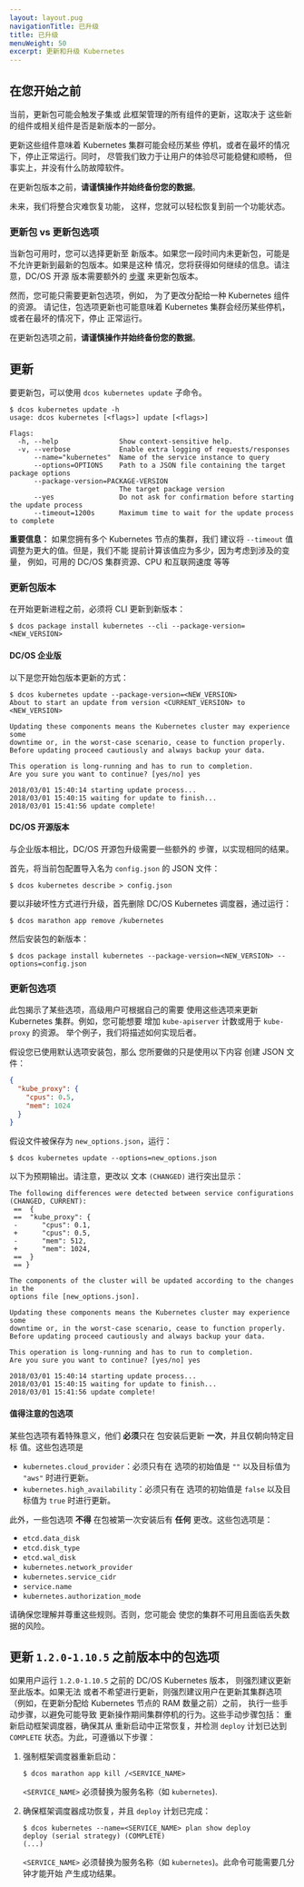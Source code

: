 ```yaml
---
layout: layout.pug
navigationTitle: 已升级
title: 已升级
menuWeight: 50
excerpt: 更新和升级 Kubernetes
---
```


## 在您开始之前

当前，更新包可能会触发子集或
此框架管理的所有组件的更新，这取决于
这些新的组件或相关组件是否是新版本的一部分。

更新这些组件意味着 Kubernetes 集群可能会经历某些
停机，或者在最坏的情况下，停止正常运行。同时，
尽管我们致力于让用户的体验尽可能稳健和顺畅，
但事实上，并没有什么防故障软件。

在更新包版本之前，**请谨慎操作并始终备份您的数据**。

未来，我们将整合灾难恢复功能，
这样，您就可以轻松恢复到前一个功能状态。

### 更新包 vs 更新包选项

当新包可用时，您可以选择更新至
新版本。如果您一段时间内未更新包，可能是
不允许更新到最新的包版本。如果是这种
情况，您将获得如何继续的信息。请注意，DC/OS 开源
版本需要额外的 [步骤](#dcos-open-edition) 来更新包版本。

然而，您可能只需要更新包选项，例如，
为了更改分配给一种 Kubernetes 组件的资源。
请记住，包选项更新也可能意味着 Kubernetes
集群会经历某些停机，或者在最坏的情况下，停止
正常运行。

在更新包选项之前，**请谨慎操作并始终备份您的数据**。

## 更新

要更新包，可以使用 `dcos kubernetes update` 
子命令。

```shell
$ dcos kubernetes update -h
usage: dcos kubernetes [<flags>] update [<flags>]

Flags:
  -h, --help               Show context-sensitive help.
  -v, --verbose            Enable extra logging of requests/responses
      --name="kubernetes"  Name of the service instance to query
      --options=OPTIONS    Path to a JSON file containing the target package options
      --package-version=PACKAGE-VERSION
                           The target package version
      --yes                Do not ask for confirmation before starting the update process
      --timeout=1200s      Maximum time to wait for the update process to complete
```

**重要信息：** 如果您拥有多个 Kubernetes 节点的集群，我们
建议将 `--timeout` 值调整为更大的值。但是，我们不能
提前计算该值应为多少，因为考虑到涉及的变量，
例如，可用的 DC/OS 集群资源、CPU 和互联网速度
等等

### 更新包版本

在开始更新进程之前，必须将 CLI
更新到新版本：

```shell
$ dcos package install kubernetes --cli --package-version=<NEW_VERSION>
```

#### DC/OS 企业版

以下是您开始包版本更新的方式：

```shell
$ dcos kubernetes update --package-version=<NEW_VERSION>
About to start an update from version <CURRENT_VERSION> to <NEW_VERSION>

Updating these components means the Kubernetes cluster may experience some
downtime or, in the worst-case scenario, cease to function properly.
Before updating proceed cautiously and always backup your data.

This operation is long-running and has to run to completion.
Are you sure you want to continue? [yes/no] yes

2018/03/01 15:40:14 starting update process...
2018/03/01 15:40:15 waiting for update to finish...
2018/03/01 15:41:56 update complete!
```

#### DC/OS 开源版本

与企业版本相比，DC/OS 开源包升级需要一些额外的
步骤，以实现相同的结果。

首先，将当前包配置导入名为 `config.json` 的 JSON 文件：

```shell
$ dcos kubernetes describe > config.json
```

要以非破坏性方式进行升级，首先删除 DC/OS Kubernetes
调度器，通过运行：

```shell
$ dcos marathon app remove /kubernetes
```

然后安装包的新版本：

```shell
$ dcos package install kubernetes --package-version=<NEW_VERSION> --options=config.json
```

### 更新包选项

此包揭示了某些选项，高级用户可根据自己的需要
使用这些选项来更新 Kubernetes 集群。例如，您可能想要
增加 `kube-apiserver` 计数或用于 `kube-proxy` 的资源。
举个例子，我们将描述如何实现后者。

假设您已使用默认选项安装包，那么
您所要做的只是使用以下内容
创建 JSON 文件：

```json
{
  "kube_proxy": {
    "cpus": 0.5,
    "mem": 1024
  }
}
```

假设文件被保存为 `new_options.json`，运行：

```shell
$ dcos kubernetes update --options=new_options.json
```

以下为预期输出。请注意，更改以
文本 `(CHANGED)` 进行突出显示：

```shell
The following differences were detected between service configurations (CHANGED, CURRENT):
 ==  {
 ==  "kube_proxy": {
 -      "cpus": 0.1,
 +      "cpus": 0.5,
 -      "mem": 512,
 +      "mem": 1024,
 ==  }
 == }

The components of the cluster will be updated according to the changes in the
options file [new_options.json].

Updating these components means the Kubernetes cluster may experience some
downtime or, in the worst-case scenario, cease to function properly.
Before updating proceed cautiously and always backup your data.

This operation is long-running and has to run to completion.
Are you sure you want to continue? [yes/no] yes

2018/03/01 15:40:14 starting update process...
2018/03/01 15:40:15 waiting for update to finish...
2018/03/01 15:41:56 update complete!
```

#### 值得注意的包选项

某些包选项有着特殊意义，他们 **必须**只在
包安装后更新 **一次**，并且仅朝向特定目标
值。这些包选项是

* `kubernetes.cloud_provider`：必须只有在
 选项的初始值是 `""` 以及目标值为 `"aws"` 时进行更新。
* `kubernetes.high_availability`：必须只有在
 选项的初始值是 `false` 以及目标值为 `true` 时进行更新。

此外，一些包选项 **不得** 在包被第一次安装后有 **任何**
更改。这些包选项是：

* `etcd.data_disk`
* `etcd.disk_type`
* `etcd.wal_disk`
* `kubernetes.network_provider`
* `kubernetes.service_cidr`
* `service.name`
* `kubernetes.authorization_mode`

请确保您理解并尊重这些规则。否则，您可能会
使您的集群不可用且面临丢失数据的风险。

## 更新 `1.2.0-1.10.5` 之前版本中的包选项

如果用户运行 `1.2.0-1.10.5` 之前的 DC/OS Kubernetes 版本，
则强烈建议更新至此版本。如果无法
或者不希望进行更新，则强烈建议用户在更新其集群选项
（例如，在更新分配给 Kubernetes 节点的 RAM 数量之前）之前，
执行一些手动步骤，以避免可能导致
更新操作期间集群停机的行为。这些手动步骤包括：
重新启动框架调度器，确保其从
重新启动中正常恢复，并检测 `deploy` 计划已达到 `COMPLETE`
状态。为此，可遵循以下步骤：

1. 强制框架调度器重新启动：

   ```
   $ dcos marathon app kill /<SERVICE_NAME>
   ```

   `<SERVICE_NAME>` 必须替换为服务名称（如
   `kubernetes`).

1. 确保框架调度器成功恢复，并且
 `deploy` 计划已完成：

   ```
   $ dcos kubernetes --name=<SERVICE_NAME> plan show deploy
   deploy (serial strategy) (COMPLETE)
   (...)
   ```

   `<SERVICE_NAME>` 必须替换为服务名称（如
 `kubernetes`)。此命令可能需要几分钟才能开始
 产生成功结果。
